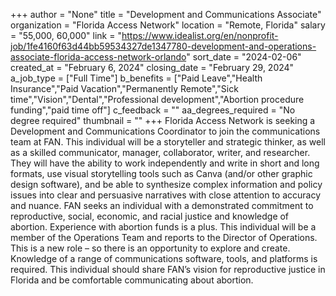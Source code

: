 +++
author = "None"
title = "Development and Communications Associate"
organization = "Florida Access Network"
location = "Remote, Florida"
salary = "55,000, 60,000"
link = "https://www.idealist.org/en/nonprofit-job/1fe4160f63d44bb59534327de1347780-development-and-operations-associate-florida-access-network-orlando"
sort_date = "2024-02-06"
created_at = "February 6, 2024"
closing_date = "February 29, 2024"
a_job_type = ["Full Time"]
b_benefits = ["Paid Leave","Health Insurance","Paid Vacation","Permanently Remote","Sick time","Vision","Dental","Professional development","Abortion procedure funding","paid time off"]
c_feedback = ""
aa_degrees_required = "No degree required"
thumbnail = ""
+++
Florida Access Network is seeking a Development and Communications Coordinator to join the communications team at FAN. This individual will be a storyteller and strategic thinker, as well as a skilled communicator, manager, collaborator, writer, and researcher. They will have the ability to work independently and write in short and long formats, use visual storytelling tools such as Canva (and/or other graphic design software), and be able to synthesize complex information and policy issues into clear and persuasive narratives with close attention to accuracy and nuance. FAN seeks an individual with a demonstrated commitment to reproductive, social, economic, and racial justice and knowledge of abortion. Experience with abortion funds is a plus. This individual will be a member of the Operations Team and reports to the Director of Operations. This is a new role – so there is an opportunity to explore and create. Knowledge of a range of communications software, tools, and platforms is required. This individual should share FAN’s vision for reproductive justice in Florida and be comfortable communicating about abortion.

